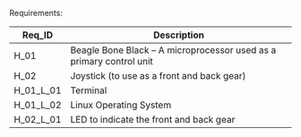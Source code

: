 Requirements:

| Req_ID           | Description                                                         |
|------------------|---------------------------------------------------------------------|
|     H_01         | Beagle Bone Black – A microprocessor used as a primary control unit |
|     H_02         |         Joystick (to use as a front and back gear)                  |
|     H_01_L_01    |         Terminal                                                    |
|     H_01_L_02    |         Linux Operating System                                      |
|     H_02_L_01    |         LED to indicate the front and back gear                     |
